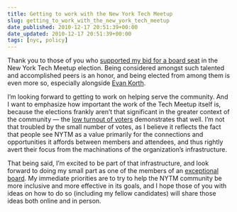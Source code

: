 ```yaml
---
title: Getting to work with the New York Tech Meetup
slug: getting_to_work_with_the_new_york_tech_meetup
date_published: 2010-12-17 20:51:39+00:00
date_updated: 2010-12-17 20:51:39+00:00
tags: [nyc, policy]
---
```

Thank you to those of you who [supported my bid for a board seat](/2010/12/13/im_running_for_the_new_york_tech_meetup_board) in the New York Tech Meetup election. Being considered amongst such talented and accomplished peers is an honor, and being elected from among them is even more so, especially alongside [Evan Korth](http://www.cs.nyu.edu/~korth/).

I’m looking forward to getting to work on helping serve the community. And I want to emphasize how important the work of the Tech Meetup itself is, because the elections frankly aren’t that significant in the greater context of the community — the [low turnout of voters](http://www.observer.com/2010/media/anil-dash-tk-win-new-york-tech-meetup-board-election) demonstrates that well. I’m not that troubled by the small number of votes, as I believe it reflects the fact that people see NYTM as a value primarily for the connections and opportunities it affords between members and attendees, and thus rightly avert their focus from the machinations of the organization’s infrastructure.

That being said, I’m excited to be part of that infrastructure, and look forward to doing my small part as one of the members of an [exceptional board](http://nytm.org/the-board/). My immediate priorities are to try to help the NYTM community be more inclusive and more effective in its goals, and I hope those of you with ideas on how to do so (including my fellow candidates) will share those ideas both online and in person.

